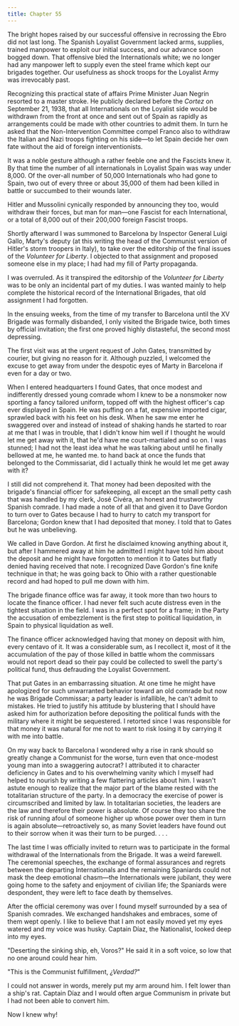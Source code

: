 ```yaml
---
title: Chapter 55
---
```


The bright hopes raised by our successful offensive in recrossing the Ebro did not last long. The Spanish Loyalist Government lacked arms, supplies, trained manpower to exploit our initial success, and our advance soon bogged down. That offensive bled the Internationals white; we no longer had any manpower left to supply even the steel frame which kept our brigades together. Our usefulness as shock troops for the Loyalist Army was irrevocably past.

Recognizing this practical state of affairs Prime Minister Juan Negrin resorted to a master stroke. He publicly declared before the <em>Cortez</em> on September 21, 1938, that all Internationals on the Loyalist side would be withdrawn from the front at once and sent out of Spain as rapidly as arrangements could be made with other countries to admit them. In turn he asked that the Non-Intervention Committee compel Franco also to withdraw the Italian and Nazi troops fighting on his side—to let Spain decide her own fate without the aid of foreign interventionists.

It was a noble gesture although a rather feeble one and the Fascists knew it. By that time the number of all internationals in Loyalist Spain was way under 8,000. Of the over-all number of 50,000 Internationals who had gone to Spain, two out of every three or about 35,000 of them had been killed in battle or  succumbed to their wounds later.

Hitler and Mussolini cynically responded by announcing they too, would withdraw their forces, but man for man—one Fascist for each International, or a total of 8,000 out of their 200,000 foreign Fascist troops.

Shortly afterward I was summoned to Barcelona by Inspector General Luigi Gallo, Marty's deputy (at this writing the head of the Communist version of Hitler's storm troopers in Italy), to take over the editorship of the final issues of the <em>Volunteer for Liberty</em>. I objected to that assignment and proposed someone else in my place; I had had my fill of Party propaganda.

I was overruled. As it transpired the editorship of the <em>Volunteer for Liberty</em> was to be only an incidental part of my duties. I was wanted mainly to help complete the historical record of the International Brigades, that old assignment I had forgotten.

In the ensuing weeks, from the time of my transfer to Barcelona until the XV Brigade was formally disbanded, I only visited the Brigade twice, both times by official invitation; the first one proved highly distasteful, the second most depressing.

The first visit was at the urgent request of John Gates, transmitted by courier, but giving no reason for it. Although puzzled, I welcomed the excuse to get away from under the despotic eyes of Marty in Barcelona if even for a day or two.

When I entered headquarters I found Gates, that once modest and indifferently dressed young comrade whom I knew to be a nonsmoker now sporting a fancy tailored uniform, topped off with the highest officer's cap ever displayed in Spain. He was puffing on a fat, expensive imported cigar, sprawled back with his feet on his desk. When he saw me enter he swaggered over and instead of instead of shaking hands he started to roar at me that I was in trouble, that I didn't know him well if I thought he would let me get away with it, that he'd have me court-martialed and so on. I was stunned; I had not the least idea what he was talking about until he finally bellowed at me, he wanted me. to hand back at once the funds that belonged to the Commissariat,
did I actually think he would let me get away with it?

I still did not comprehend it. That money had been deposited with the brigade's financial officer for safekeeping, all except an the small petty cash that was handled by my clerk, José Civéra, an honest and trustworthy Spanish comrade. I had made a note of all that and given it to Dave Gordon to turn over to Gates because I had to hurry to catch my transport for Barcelona;  Gordon knew that I had deposited that money. I told that to
Gates but he was unbelieving.

We called in Dave Gordon. At first he disclaimed knowing anything about it, but after I hammered away at him he admitted I might have told him about the deposit and he might have forgotten to mention it to Gates but flatly denied having received that note. I recognized Dave Gordon's fine knife technique in that; he was going back to Ohio with a rather questionable record and had hoped to pull me down with him.

The brigade finance office was far away, it took more than two hours to locate the finance officer. I had never felt such acute distress even in the tightest situation in the field. I was in a perfect spot for a frame; in the Party the accusation of embezzlement is the first step to political liquidation, in Spain to physical liquidation as well.

The finance officer acknowledged having that money on deposit with him, every centavo of it. It was a considerable sum, as I recollect it, most of it the accumulation of the pay of those killed in battle whom the commissars would not report dead so their pay could be collected to swell the party's political fund, thus defrauding the Loyalist Government.

That put Gates in an embarrassing situation. At one time he might have apologized for such unwarranted behavior toward an old comrade but now he was Brigade Commissar; a party leader is infallible, he can't admit to mistakes. He tried to justify his attitude by blustering that I should have asked him for authorization before depositing the political funds with the military where it might be sequestered. I retorted since I was responsible for that money it was natural for me not to want to risk losing it by carrying it with me into battle.

On my way back to Barcelona I wondered why a rise in rank should so greatly change a Communist for the worse, turn even that once-modest young man into a swaggering autocrat? I attributed it to character deficiency in Gates and to his overwhelming vanity which I myself had helped to nourish by writing a few flattering articles about him. I wasn't astute enough to realize that the major part of the blame rested with the totalitarian structure of the party. In a democracy the exercise of power is circumscribed and limited by law. In totalitarian societies, the leaders are the law and therefore their power is absolute. Of course they too share the risk of running afoul of someone higher up whose power over them in turn is again absolute—retroactively so, as many Soviet leaders have found out to their sorrow when it was their turn to be purged. . . .

The last time I was officially invited to return was to participate in the formal withdrawal of the Internationals from the Brigade. It was a weird farewell. The ceremonial speeches, the exchange of formal assurances and regrets between the departing Internationals and the remaining Spaniards could not mask the deep emotional chasm—the Internationals were jubilant, they were going home to the safety and enjoyment of civilian life; the Spaniards were despondent, they were left to face death by themselves.

After the official ceremony was over I found myself surrounded by a sea of Spanish comrades. We exchanged handshakes and embraces, some of them wept openly. I like to believe that I am not easily moved yet my eyes watered and my voice was husky. Captain Díaz, the Nationalist, looked deep into my eyes.

"Deserting the sinking ship, eh, Voros?" He said it in a soft voice, so low that no one around could hear him.

"This is the Communist fulfillment, <em>¿Verdad?</em>"

I could not answer in words, merely put my arm around him. I felt lower than a ship's rat. Captain Díaz and I would often argue Communism in private but I had not been able to convert him.

Now I knew why!
